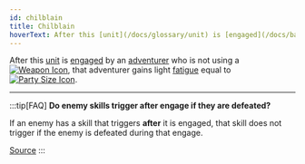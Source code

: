 ```yaml
---
id: chilblain
title: Chilblain
hoverText: After this [unit](/docs/glossary/unit) is [engaged](/docs/battles/adventurer-turn/engage) by an [adventurer](/docs/glossary/adventurer) who is not using a [Weapon](/docs/adventurer/items/types/weapon) type item, that adventurer gains light [fatigue](/docs/glossary/fatigue) equal to [party size](/docs/glossary/party-size).
---
```


After this [unit](/docs/glossary/unit) is [engaged](/docs/battles/adventurer-turn/engage) by an [adventurer](/docs/glossary/adventurer) who is not using a [<img src="/icons/weapon.svg" alt="Weapon Icon" className="icon-svg" />](/docs/adventurer/items/types/weapon), that adventurer gains light [fatigue](/docs/glossary/fatigue) equal to [<img src="/icons/party-size.svg" alt="Party Size Icon" className="icon-svg" />](/docs/glossary/party-size).

---

:::tip[FAQ]
**Do enemy skills trigger after engage if they are defeated?**

If an enemy has a skill that triggers **after** it is engaged, that skill does not trigger if the enemy is defeated during that engage.

<a href="https://support.chiptheorygames.com/support/solutions/articles/33000291973" target="_blank">Source</a>
:::
